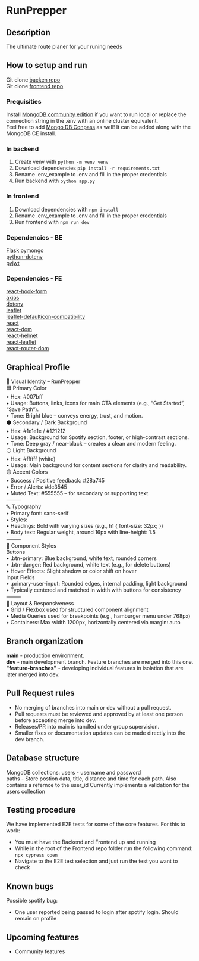 # RunPrepper

## Description
The ultimate route planer for your runing needs

## How to setup and run
Git clone [backen repo](https://github.com/dangosailing/aidev24_webdev_be/)  
Git clone [frontend repo](https://github.com/dangosailing/aidev24_webdev_fe/)  

### Prequisities
Install [MongoDB community edition](https://www.mongodb.com/try/download/community) if you want to run local or replace the connection string in the .env with an online cluster equivalent.    
Feel free to add [Mongo DB Conpass](https://www.mongodb.com/try/download/compass) as well! It can be added along with the MongoDB CE install.  

### In backend
  1.  Create venv with `python -m venv venv`
  2.  Download dependencies `pip install -r requirements.txt`
  3.  Rename .env_example to .env and fill in the proper credentials
  4.  Run backend with `python app.py`

### In frontend  
  1.  Download dependencies with `npm install`
  2.  Rename .env_example to .env and fill in the proper credentials
  3.  Run frontend with `npm run dev`

### Dependencies - BE
[Flask](https://pypi.org/project/Flask/)
[pymongo](https://pypi.org/project/pymongo/)  
[python-dotenv](https://pypi.org/project/python-dotenv/)  
[pyjwt](https://pyjwt.readthedocs.io/en/stable//)

### Dependencies - FE
[react-hook-form](https://www.npmjs.com/package/react-hook-form)  
[axios](https://www.npmjs.com/package/axios)  
[dotenv](https://www.npmjs.com/package/dotenv)  
[leaflet](https://www.npmjs.com/package/leaflet)  
[leaflet-defaulticon-compatibility](https://www.npmjs.com/package/leaflet-defaulticon-compatibility)  
[react](https://www.npmjs.com/package/react)  
[react-dom](https://www.npmjs.com/package/react-dom)  
[react-helmet](https://www.npmjs.com/package/react-helmet)  
[react-leaflet](https://www.npmjs.com/package/react-leaflet)  
[react-router-dom](https://www.npmjs.com/package/react-router-dom)  

## Graphical Profile  
🎨 Visual Identity – RunPrepper   
🟦 Primary Color  
    •    Hex: #007bff  
    •    Usage: Buttons, links, icons for main CTA elements (e.g., “Get Started”, “Save Path”).  
    •    Tone: Bright blue – conveys energy, trust, and motion.  
⚫ Secondary / Dark Background  
    •    Hex: #1e1e1e / #121212  
    •    Usage: Background for Spotify section, footer, or high-contrast sections.  
    •    Tone: Deep gray / near-black – creates a clean and modern feeling.  
⚪ Light Background  
    •    Hex: #ffffff (white)  
    •    Usage: Main background for content sections for clarity and readability.  
🟡 Accent Colors  
    •    Success / Positive feedback: #28a745  
    •    Error / Alerts: #dc3545  
    •    Muted Text: #555555 – for secondary or supporting text.  
⸻  
🔤 Typography  
    •    Primary font: sans-serif  
    •    Styles:  
    •    Headings: Bold with varying sizes (e.g., h1 { font-size: 32px; })  
    •    Body text: Regular weight, around 16px with line-height: 1.5  
⸻  
🧩 Component Styles  
Buttons  
    •    .btn-primary: Blue background, white text, rounded corners  
    •    .btn-danger: Red background, white text (e.g., for delete buttons)  
    •    Hover Effects: Slight shadow or color shift on hover  
Input Fields  
    •    .primary-user-input: Rounded edges, internal padding, light background  
    •    Typically centered and matched in width with buttons for consistency  
⸻  
🧭 Layout & Responsiveness  
    •    Grid / Flexbox used for structured component alignment  
    •    Media Queries used for breakpoints (e.g., hamburger menu under 768px)  
    •    Containers: Max width 1200px, horizontally centered via margin: auto  


## Branch organization
**main** - production environment.  
**dev** - main development branch. Feature branches are merged into this one.  
**"feature-branches"** - developing individual features in isolation that are later merged into dev.

## Pull Request rules
- No merging of branches into main or dev without a pull request.  
- Pull requests must be reviewed and approved by at least one person before accepting merge into dev.  
- Releases/PR into main is handled under group supervision.  
- Smaller fixes or documentation updates can be made directly into the dev branch.

## Database structure
MongoDB collections:
users - username and password  
paths - Store postion data, title, distance and time for each path. Also contains a refernce to the user_id
Currently implements a validation for the users collection

## Testing procedure
We have implemented E2E tests for some of the core features. For this to work:
- You must have the Backend and Frontend up and running
- While in the root of the Frontend repo folder run the following command: `npx cypress open`
- Navigate to the E2E test selection and just run the test you want to check

## Known bugs
Possible spotify bug:
- One user reported being passed to login after spotify login. Should remain on profile

## Upcoming features
- Community features

